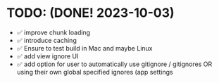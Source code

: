 # TODO: (DONE! 2023-10-03)
- ✅ improve chunk loading
- ✅ introduce caching
- ✅ Ensure to test build in Mac and maybe Linux
- ✅ add view ignore UI
- ✅ add option for user to automatically use gitignore / gitignores OR using their own global specified ignores (app settings